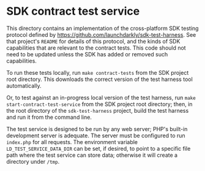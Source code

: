 # SDK contract test service

This directory contains an implementation of the cross-platform SDK testing protocol defined by https://github.com/launchdarkly/sdk-test-harness. See that project's `README` for details of this protocol, and the kinds of SDK capabilities that are relevant to the contract tests. This code should not need to be updated unless the SDK has added or removed such capabilities.

To run these tests locally, run `make contract-tests` from the SDK project root directory. This downloads the correct version of the test harness tool automatically.

Or, to test against an in-progress local version of the test harness, run `make start-contract-test-service` from the SDK project root directory; then, in the root directory of the `sdk-test-harness` project, build the test harness and run it from the command line.

The test service is designed to be run by any web server; PHP's built-in development server is adequate. The server must be configured to run `index.php` for all requests. The environment variable `LD_TEST_SERVICE_DATA_DIR` can be set, if desired, to point to a specific file path where the test service can store data; otherwise it will create a directory under `/tmp`.
